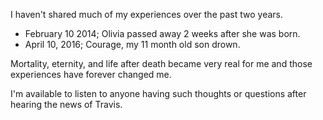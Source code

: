 I haven't shared much of my experiences over the past two years.

- February 10 2014; Olivia passed away 2 weeks after she was born.
- April 10, 2016; Courage, my 11 month old son drown.

Mortality, eternity, and life after death became very real for me and those experiences have forever changed me.

I'm available to listen to anyone having such thoughts or questions after hearing the news of Travis.
